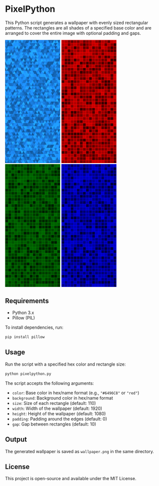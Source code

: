 
# PixelPython

This Python script generates a wallpaper with evenly sized rectangular patterns. The rectangles are all shades of a specified base color and are arranged to cover the entire image with optional padding and gaps.

<img src="https://github.com/iaseth/pixelpython/blob/master/samples/mobile-triangles-blue.png" width="180">
<img src="https://github.com/iaseth/pixelpython/blob/master/samples/mobile-red.png" width="180">
<img src="https://github.com/iaseth/pixelpython/blob/master/samples/mobile-green.png" width="180">
<img src="https://github.com/iaseth/pixelpython/blob/master/samples/mobile-blue.png" width="180">

## Requirements
- Python 3.x
- Pillow (PIL)

To install dependencies, run:
```sh
pip install pillow
```

## Usage
Run the script with a specified hex color and rectangle size:
```sh
python pixelpython.py
```

The script accepts the following arguments:
- `color`: Base color in hex/name format (e.g., `"#6496C8"` or `"red"`)
- `background`: Background color in hex/name format
- `size`: Size of each rectangle (default: 110)
- `width`: Width of the wallpaper (default: 1920)
- `height`: Height of the wallpaper (default: 1080)
- `padding`: Padding around the edges (default: 0)
- `gap`: Gap between rectangles (default: 10)

## Output
The generated wallpaper is saved as `wallpaper.png` in the same directory.

## License
This project is open-source and available under the MIT License.


